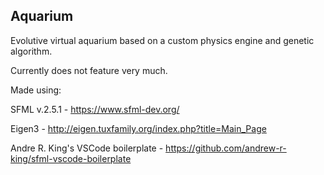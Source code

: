 ## Aquarium

Evolutive virtual aquarium based on a custom physics engine and genetic algorithm.

Currently does not feature very much.

Made using:

SFML v.2.5.1 - https://www.sfml-dev.org/

Eigen3 - http://eigen.tuxfamily.org/index.php?title=Main_Page

Andre R. King's VSCode boilerplate - https://github.com/andrew-r-king/sfml-vscode-boilerplate

